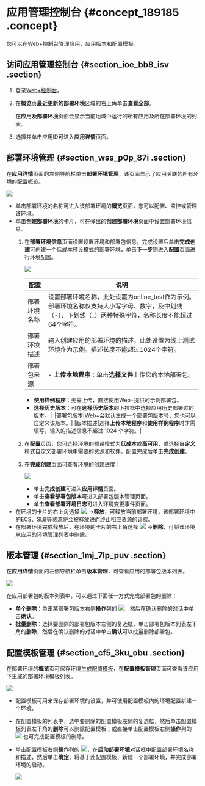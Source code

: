 # 应用管理控制台 {#concept_189185 .concept}

您可以在Web+控制台管理应用、应用版本和配置模板。

## 访问应用管理控制台 {#section_ioe_bb8_isv .section}

1.  登录[Web+控制台](https://webx.console.aliyun.com)。

2.  在**概览**页**最近更新的部署环境**区域的右上角单击**查看全部**。

    在**应用及部署环境**页面会显示当前地域中运行的所有应用及所在部署环境的列表。

3.  选择并单击应用ID可进入**应用详情**页面。

## 部署环境管理 {#section_wss_p0p_87i .section}

在**应用详情**页面的左侧导航栏单击**部署环境管理**，该页面显示了应用关联的所有环境的配置概览。

![](http://static-aliyun-doc.oss-cn-hangzhou.aliyuncs.com/assets/img/163214/156048097346944_zh-CN.png)

-   单击部署环境的名称可进入该部署环境的**概览**页面，您可以配置、监控或管理该环境。
-   单击**创建部署环境**的卡片，可在弹出的**创建部署环境**页面中设置部署环境信息。
    1.  在**部署环境信息**页面设置设置环境和部署包信息，完成设置后单击**完成创建**可创建一个低成本预设模式的部署环境，单击**下一步**则进入**配置**页面进行环境配置。

        ![](http://static-aliyun-doc.oss-cn-hangzhou.aliyuncs.com/assets/img/163214/156048097346966_zh-CN.png)

        |配置|说明|
        |--|--|
        |部署环境名称|设置部署环境名称，此处设置为online\_test作为示例。部署环境名称仅支持大小写字母、数字，及中划线（-）、下划线（\_）两种特殊字符，名称长度不能超过64个字符。|
        |部署环境描述|输入创建应用的部署环境的描述，此处设置为线上测试环境作为示例。描述长度不能超过1024个字符。|
        |部署包来源|         -   **上传本地程序**：单击**选择文件**上传您的本地部署包。
        -   **使用样例程序**：无需上传，直接使用Web+提供的示例部署包。
        -   **选择历史版本**：可在**选择历史版本**的下拉框中选择应用历史部署过的版本。
 |
        |部署包版本|Web+会默认生成一个部署包版本号，您也可以自定义该版本。|
        |版本描述|选择**上传本地程序**和**使用样例程序**时才需填写，输入的描述信息不超过 1024 个字符。|

    2.  在**配置**页面，您可选择环境的预设模式为**低成本**或**高可用**，或选择**自定义**模式自定义部署环境中需要的资源和软件。配置完成后单击**完成创建**。
    3.  在**完成创建**页面可查看环境的创建进度：

        ![](http://static-aliyun-doc.oss-cn-hangzhou.aliyuncs.com/assets/img/163214/156048097349265_zh-CN.png)

        -   单击**完成创建**可进入**应用详情**页面。
        -   单击**查看部署包版本**可进入部署包版本管理页面。
        -   单击**查看部署环境日志**可进入环境变更事件页面。
-   在环境的卡片的右上角选择 ![](http://static-aliyun-doc.oss-cn-hangzhou.aliyuncs.com/assets/img/159334/156048097446681_zh-CN.png) -\>**释放**，可释放当前部署环境，该部署环境中的ECS、SLB等资源将会被释放进而终止相应资源的计费。
-   在部署环境完成释放后，在环境的卡片的右上角选择 ![](http://static-aliyun-doc.oss-cn-hangzhou.aliyuncs.com/assets/img/159334/156048097446681_zh-CN.png) -\>**删除**，可将该环境从应用的环境管理列表中删除。

## 版本管理 {#section_1mj_7lp_puv .section}

在**应用详情**页面的左侧导航栏单击**版本管理**，可查看应用的部署包版本列表。

![](http://static-aliyun-doc.oss-cn-hangzhou.aliyuncs.com/assets/img/163214/156048097446960_zh-CN.png)

在应用部署包的版本列表中，可以通过下面任一方式完成部署包的删除：

-   **单个删除**：单击某部署包版本右侧**操作**列的 ![](http://static-aliyun-doc.oss-cn-hangzhou.aliyuncs.com/assets/img/163214/156048097447116_zh-CN.png)，然后在确认删除的对话中单击**确认**。
-   **批量删除**：选择要删除的部署包版本左侧的复选框，单击部署包版本列表左下角的**删除**，然后在确认删除的对话中单击**确认**可以批量删除部署包。

## 配置模板管理 {#section_cf5_3ku_obu .section}

在部署环境的**概览**页可保存环境[生成配置模板](../DNICMS19100636/ZH-CN_TP_163212_V1.dita#concept_189183/section_jhl_344_gog)，在**配置模板管理**页面可查看该应用下生成的部署环境模板列表。

![](http://static-aliyun-doc.oss-cn-hangzhou.aliyuncs.com/assets/img/163214/156048097446962_zh-CN.png)

-   配置模板可用来保存部署环境的设置，并可使用配置模板内的环境配置新建一个环境。
-   在配置模板的列表中，选中要删除的配置模板左侧的复选框，然后单击配置模板列表左下角的**删除**可以删除配置模板；或直接单击配置模板右侧**操作**列的 ![](http://static-aliyun-doc.oss-cn-hangzhou.aliyuncs.com/assets/img/163214/156048097447116_zh-CN.png) 也可完成配置模板的删除。
-   单击配置模板右侧**操作**列的 ![](http://static-aliyun-doc.oss-cn-hangzhou.aliyuncs.com/assets/img/163214/156048097548366_zh-CN.png)，在**启动部署环境**对话框中配置部署环境名称和描述，然后单击**确定**，将基于此配置模板，新建一个部署环境，并完成部署环境的启动。

    ![](http://static-aliyun-doc.oss-cn-hangzhou.aliyuncs.com/assets/img/163214/156048097546974_zh-CN.png)


